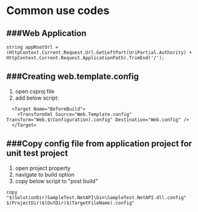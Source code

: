 Common use codes
===============
###Web Application
-----------

```
string appRootUrl = (HttpContext.Current.Request.Url.GetLeftPart(UriPartial.Authority) + HttpContext.Current.Request.ApplicationPath).TrimEnd('/');
```

###Creating web.template.config
-----------
1. open csproj file
2. add below script:
```
  <Target Name="BeforeBuild">
    <TransformXml Source="Web.Template.config" Transform="Web.$(Configuration).config" Destination="Web.config" />
  </Target>
```
###Copy config file from application project for unit test project
-----------
1. open project property
2. navigate to build option
3. copy below script to "post build"
```
copy "$(SolutionDir)SampleTest.NetAPI\bin\SampleTest.NetAPI.dll.config" $(ProjectDir)$(OutDir)$(TargetFileName).config"

```
